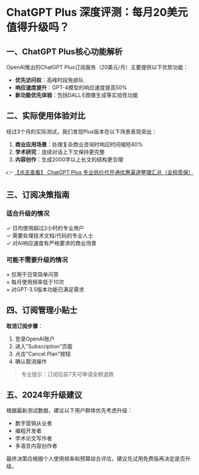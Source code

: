 # ChatGPT Plus 深度评测：每月20美元值得升级吗？

## 一、ChatGPT Plus核心功能解析

OpenAI推出的ChatGPT Plus订阅服务（20美元/月）主要提供以下优势功能：
- **优先访问权**：高峰时段免排队
- **响应速度提升**：GPT-4模型的响应速度提高50%
- **新功能优先体验**：包括DALL·E图像生成等实验性功能

## 二、实际使用体验对比

经过3个月的实际测试，我们发现Plus版本在以下场景表现突出：
1. **商业应用场景**：处理复杂商业咨询时响应时间缩短40%
2. **学术研究**：连续对话上下文保持更完整
3. **内容创作**：生成2000字以上长文的结构更合理

👉 [【点击查看】 ChatGPT Plus 专业低价代开通优惠渠道整理汇总（全程质保）](https://bit.ly/DaiKai)

## 三、订阅决策指南

### 适合升级的情况
✓ 日均使用超过2小时的专业用户  
✓ 需要处理技术文档/代码的专业人士  
✓ 对AI响应速度有严格要求的商业场景

### 可能不需要升级的情况
× 仅用于日常简单问答  
× 每月使用频率低于10次  
× 对GPT-3.5版本功能已满足需求

## 四、订阅管理小贴士

**取消订阅步骤**：
1. 登录OpenAI账户
2. 进入"Subscription"页面
3. 点击"Cancel Plan"按钮
4. 确认取消操作

> 专业提示：订阅后前7天可申请全额退款

## 五、2024年升级建议

根据最新测试数据，建议以下用户群体优先考虑升级：
- 数字营销从业者
- 编程开发者
- 学术论文写作者
- 多语言内容创作者

最终决策应根据个人使用频率和预算综合评估，建议先试用免费版再决定是否升级。